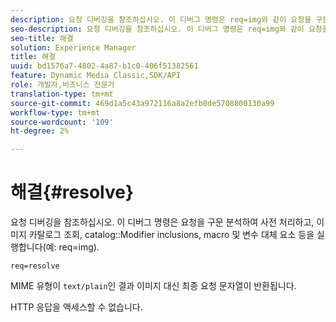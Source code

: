 ```yaml
---
description: 요청 디버깅을 참조하십시오. 이 디버그 명령은 req=img와 같이 요청을 구문 분석하여 사전 처리하고, 이미지 카탈로그 조회, 카탈로그 수정자 포함, 매크로 및 변수 대체 요소 등을 실행합니다.
seo-description: 요청 디버깅을 참조하십시오. 이 디버그 명령은 req=img와 같이 요청을 구문 분석하여 사전 처리하고, 이미지 카탈로그 조회, 카탈로그 수정자 포함, 매크로 및 변수 대체 요소 등을 실행합니다.
seo-title: 해결
solution: Experience Manager
title: 해결
uuid: bd1576a7-4802-4a87-b1c0-406f51382561
feature: Dynamic Media Classic,SDK/API
role: 개발자,비즈니스 전문가
translation-type: tm+mt
source-git-commit: 469d1a5c43a972116a8a2efb0de5708800130a99
workflow-type: tm+mt
source-wordcount: '109'
ht-degree: 2%

---
```



# 해결{#resolve}

요청 디버깅을 참조하십시오. 이 디버그 명령은 요청을 구문 분석하여 사전 처리하고, 이미지 카탈로그 조회, catalog::Modifier inclusions, macro 및 변수 대체 요소 등을 실행합니다(예: req=img).

`req=resolve`

MIME 유형이 `text/plain`인 결과 이미지 대신 최종 요청 문자열이 반환됩니다.

HTTP 응답을 액세스할 수 없습니다.
